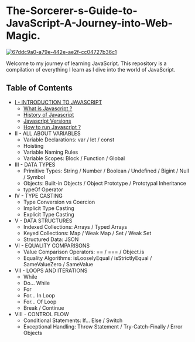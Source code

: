 # The-Sorcerer-s-Guide-to-JavaScript-A-Journey-into-Web-Magic.

<a href="https://ibb.co/gyvDWrg"><img src="https://i.ibb.co/hsXKdg8/67ddc9a0-a79e-442e-ae2f-cc04727b36c1.webp" alt="67ddc9a0-a79e-442e-ae2f-cc04727b36c1" border="0"></a>

Welcome to my journey of learning JavaScript. This repository is a compilation of everything I learn as I dive into the world of JavaScript.

## Table of Contents
- [I -  INTRODUCTION TO JAVASCRIPT](https://github.com/DoctorFateKS/The-Sorcerer-s-Guide-to-JavaScript-A-Journey-into-Web-Magic./tree/main/I%20-%20Introduction-to-Javascript%20)
  - [What is Javascript ?](https://github.com/DoctorFateKS/The-Sorcerer-s-Guide-to-JavaScript-A-Journey-into-Web-Magic./blob/main/I%20-%20Introduction-to-Javascript%20/1.%20What%20is%20Javascript.md)
  - [History of Javascript](https://github.com/DoctorFateKS/The-Sorcerer-s-Guide-to-JavaScript-A-Journey-into-Web-Magic./blob/main/I%20-%20Introduction-to-Javascript%20/2.%20History%20of%20Javascript.md)
  - [Javascript Versions](https://github.com/DoctorFateKS/The-Sorcerer-s-Guide-to-JavaScript-A-Journey-into-Web-Magic./blob/main/I%20-%20Introduction-to-Javascript%20/3.%20Javascript%20Versions.md)
  - [How to run Javascript ?](https://github.com/DoctorFateKS/The-Sorcerer-s-Guide-to-JavaScript-A-Journey-into-Web-Magic./blob/main/I%20-%20Introduction-to-Javascript%20/4.%20How%20to%20run%20Javascript.md)
- II - ALL ABOUT VARIABLES
  - Variable Declarations: var / let / const
  - Hoisting
  - Variable Naming Rules
  - Variable Scopes: Block / Function / Global
- III - DATA TYPES
  - Primitive Types: String / Number / Boolean / Undefined / Bigint / Null / Symbol
  - Objects: Built-in Objects / Object Prototype / Prototypal Inheritance 
  - typeOf Operator
- IV - TYPE CASTING
  - Type Conversion vs Coercion
  - Implicit Type Casting
  - Explicit Type Casting
- V - DATA STRUCTURES
  - Indexed Collections: Arrays / Typed Arrays
  - Keyed Collections: Map / Weak Map / Set / Weak Set
  - Structured Data: JSON
- VI - EQUALITY COMPARISONS
  - Value Comparison Operators: == / === / Object.is
  - Equality Algorithms: isLooselyEqual / isStrictlyEqual / SameValueZero / SameValue
- VII - LOOPS AND ITERATIONS
  - While
  - Do... While
  - For
  - For... In Loop
  - For... Of Loop
  - Break / Continue
- VIII - CONTROL FLOW
  - Conditional Statements: If... Else / Switch
  - Exceptional Handling: Throw Statement / Try-Catch-Finally / Error Objects
